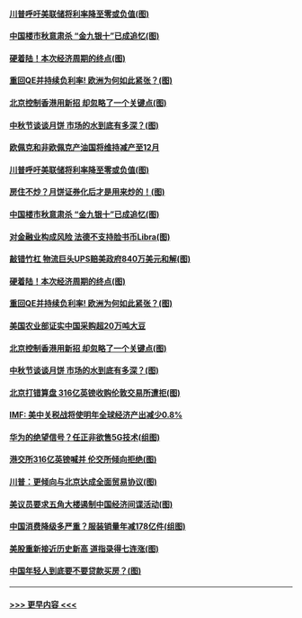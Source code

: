 #### [川普呼吁美联储将利率降至零或负值(图)](../pages/p5/907303.md?t=09141600) 
#### [中国楼市秋意肃杀 “金九银十”已成追忆(图)](../pages/p5/907275.md?t=09141600) 
#### [硬着陆！本次经济周期的终点(图)](../pages/p5/907268.md?t=09141600) 
#### [重回QE并持续负利率! 欧洲为何如此紧张？(图)](../pages/p5/907269.md?t=09141600) 
#### [北京控制香港用新招 却忽略了一个关键点(图)](../pages/p5/907256.md?t=09141600) 
#### [中秋节谈谈月饼 市场的水到底有多深？(图)](../pages/p5/907241.md?t=09141600) 
#### [欧佩克和非欧佩克产油国将维持减产至12月](../pages/p5/907339.md?t=09141600) 
#### [川普呼吁美联储将利率降至零或负值(图)](../pages/p5/907303.md?t=09141600) 
#### [房住不炒？月饼证券化后才是用来炒的！(图)](../pages/p5/907337.md?t=09141600) 
#### [中国楼市秋意肃杀 “金九银十”已成追忆(图)](../pages/p5/907275.md?t=09141600) 
#### [对金融业构成风险 法德不支持脸书币Libra(图)](../pages/p5/907312.md?t=09141600) 
#### [敲错竹杠 物流巨头UPS赔美政府840万美元和解(图)](../pages/p5/907308.md?t=09141600) 
#### [硬着陆！本次经济周期的终点(图)](../pages/p5/907268.md?t=09141600) 
#### [重回QE并持续负利率! 欧洲为何如此紧张？(图)](../pages/p5/907269.md?t=09141600) 
#### [美国农业部证实中国采购超20万吨大豆](../pages/p5/907287.md?t=09141600) 
#### [北京控制香港用新招 却忽略了一个关键点(图)](../pages/p5/907256.md?t=09141600) 
#### [中秋节谈谈月饼 市场的水到底有多深？(图)](../pages/p5/907241.md?t=09141600) 
#### [北京打错算盘 316亿英镑收购伦敦交易所遭拒(图)](../pages/p5/907236.md?t=09141600) 
#### [IMF: 美中关税战将使明年全球经济产出减少0.8%](../pages/p5/907233.md?t=09141600) 
#### [华为的绝望信号？任正非欲售5G技术(组图)](../pages/p5/907155.md?t=09141600) 
#### [港交所316亿英镑喊并 伦交所倾向拒绝(图)](../pages/p5/907207.md?t=09141600) 
#### [川普：更倾向与北京达成全面贸易协议(图)](../pages/p5/907211.md?t=09141600) 
#### [美议员要求五角大楼遏制中国经济间谍活动(图)](../pages/p5/907199.md?t=09141600) 
#### [中国消费降级多严重？服装销量年减178亿件(组图)](../pages/p5/907157.md?t=09141600) 
#### [美股重新接近历史新高 道指录得七连涨(图)](../pages/p5/907182.md?t=09141600) 
#### [中国年轻人到底要不要贷款买房？(图)](../pages/p5/907162.md?t=09141600) 

----
#### [ >>> 更早内容 <<< ](../indexes/p5-earlier.md)
